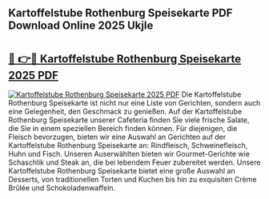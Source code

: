 ## Kartoffelstube Rothenburg Speisekarte PDF Download Online 2025 Ukjle

# <h2><a href="http://gcbeqit.nevu.top/?p=Kartoffelstube+Rothenburg+Speisekarte">🔗 👉🔴 Kartoffelstube Rothenburg Speisekarte 2025 PDF</a></h2>

[![Kartoffelstube Rothenburg Speisekarte 2025 PDF](https://i.imgur.com/dBaPXMq.png)](http://gcbeqit.nevu.top/?p=Kartoffelstube+Rothenburg+Speisekarte)
Die Kartoffelstube Rothenburg Speisekarte ist nicht nur eine Liste von Gerichten, sondern auch eine Gelegenheit, den Geschmack zu genießen. Auf der Kartoffelstube Rothenburg Speisekarte unserer Cafeteria finden Sie viele frische Salate, die Sie in einem speziellen Bereich finden können. Für diejenigen, die Fleisch bevorzugen, bieten wir eine Auswahl an Gerichten auf der Kartoffelstube Rothenburg Speisekarte an: Rindfleisch, Schweinefleisch, Huhn und Fisch. Unseren Auserwählten bieten wir Gourmet-Gerichte wie Schaschlik und Steak an, die bei lebendem Feuer zubereitet werden. Unsere Kartoffelstube Rothenburg Speisekarte bietet eine große Auswahl an Desserts, von traditionellen Torten und Kuchen bis hin zu exquisiten Crème Brûlée und Schokoladenwaffeln.
